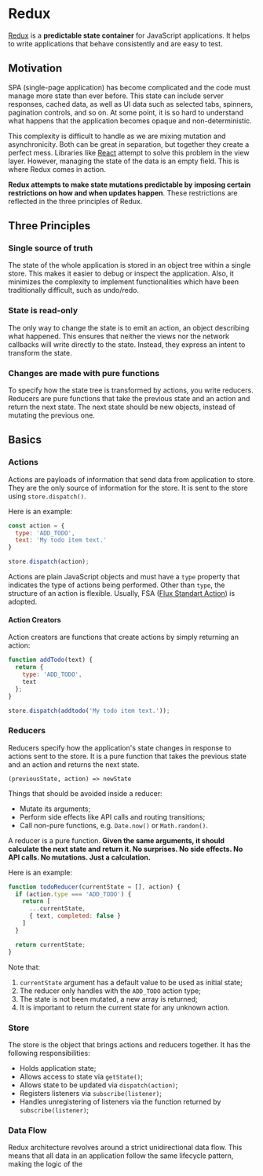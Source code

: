 # Redux

[Redux](https://redux.js.org/) is a **predictable state container** for JavaScript applications. It helps to write applications that behave consistently and are easy to test.

## Motivation

SPA (single-page application) has become complicated and the code must manage more state than ever before. This state can include server responses, cached data, as well as UI data such as selected tabs, spinners, pagination controls, and so on. At some point, it is so hard to understand what happens that the application becomes opaque and non-deterministic.

This complexity is difficult to handle as we are mixing mutation and asynchronicity. Both can be great in separation, but together they create a perfect mess. Libraries like [React](https://reactjs.org/) attempt to solve this problem in the view layer. However, managing the state of the data is an empty field. This is where Redux comes in action.

**Redux attempts to make state mutations predictable by imposing certain restrictions on how and when updates happen**. These restrictions are reflected in the three principles of Redux.

## Three Principles

### Single source of truth

The state of the whole application is stored in an object tree within a single store. This makes it easier to debug or inspect the application. Also, it minimizes the complexity to implement functionalities which have been traditionally difficult, such as undo/redo.

### State is read-only

The only way to change the state is to emit an action, an object describing what happened. This ensures that neither the views nor the network callbacks will write directly to the state. Instead, they express an intent to transform the state.

### Changes are made with pure functions

To specify how the state tree is transformed by actions, you write reducers. Reducers are pure functions that take the previous state and an action and return the next state. The next state should be new objects, instead of mutating the previous one.

## Basics

### Actions

Actions are payloads of information that send data from application to store. They are the only source of information for the store. It is sent to the store using ```store.dispatch()```.

Here is an example:

```javascript
const action = {
  type: 'ADD_TODO',
  text: 'My todo item text.'
}

store.dispatch(action);
```

Actions are plain JavaScript objects and must have a ```type``` property that indicates the type of actions being performed. Other than ```type```, the structure of an action is flexible. Usually, FSA ([Flux Standart Action](https://github.com/redux-utilities/flux-standard-action)) is adopted.

#### Action Creators

Action creators are functions that create actions by simply returning an action:

```javascript
function addTodo(text) {
  return {
    type: 'ADD_TODO',
    text
  };
}

store.dispatch(addtodo('My todo item text.'));
```

### Reducers

Reducers specify how the application's state changes in response to actions sent to the store. It is a pure function that takes the previous state and an action and returns the next state.

```
(previousState, action) => newState
```

Things that should be avoided inside a reducer:

* Mutate its arguments;
* Perform side effects like API calls and routing transitions;
* Call non-pure functions, e.g. ```Date.now()``` or ```Math.randon()```.

A reducer is a pure function. **Given the same arguments, it should calculate the next state and return it. No surprises. No side effects. No API calls. No mutations. Just a calculation.**

Here is an example:

```javascript
function todoReducer(currentState = [], action) {
  if (action.type === 'ADD_TODO') {
    return [
      ...currentState, 
      { text, completed: false }
    ]
  }

  return currentState;
}
```

Note that:

1. ```currentState``` argument has a default value to be used as initial state;
2. The reducer only handles with the ```ADD_TODO``` action type;
3. The state is not been mutated, a new array is returned;
4. It is important to return the current state for any unknown action.

### Store

The store is the object that brings actions and reducers together. It has the following responsibilities:

* Holds application state;
* Allows access to state via ```getState()```;
* Allows state to be updated via ```dispatch(action)```;
* Registers listeners via ```subscribe(listener)```;
* Handles unregistering of listeners via the function returned by ```subscribe(listener)```;

### Data Flow

Redux architecture revolves around a strict unidirectional data flow. This means that all data in an application follow the same lifecycle pattern, making the logic of the 
